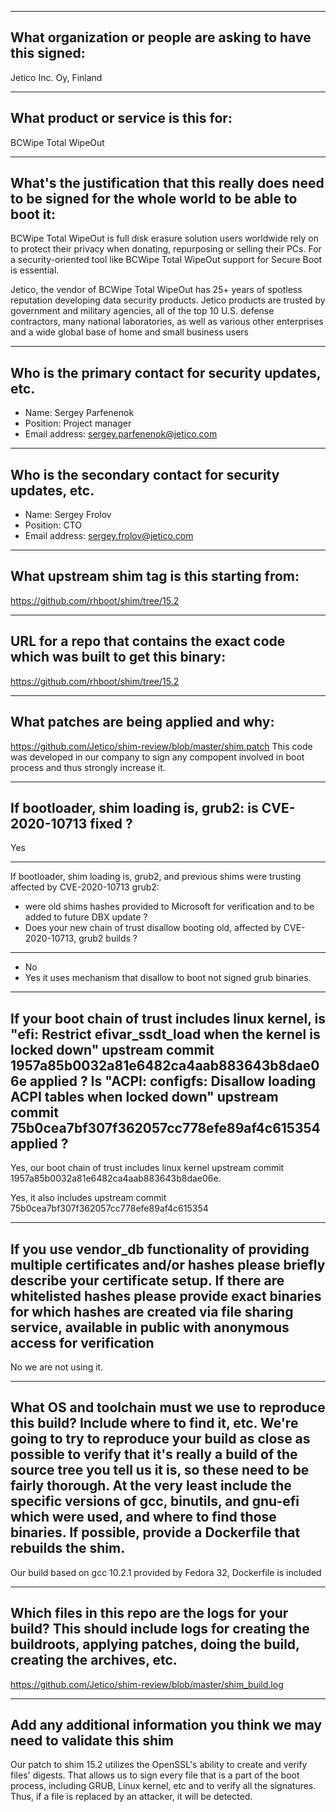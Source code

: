 -------------------------------------------------------------------------------
What organization or people are asking to have this signed:
-------------------------------------------------------------------------------
Jetico Inc. Oy, Finland

-------------------------------------------------------------------------------
What product or service is this for:
-------------------------------------------------------------------------------
BCWipe Total WipeOut

-------------------------------------------------------------------------------
What's the justification that this really does need to be signed for the whole world to be able to boot it:
-------------------------------------------------------------------------------
BCWipe Total WipeOut is full disk erasure solution users worldwide rely on to protect their privacy when donating, repurposing or selling their PCs. For a security-oriented tool like BCWipe Total WipeOut support for Secure Boot is essential.

Jetico, the vendor of BCWipe Total WipeOut has 25+ years of spotless reputation developing data security products. Jetico products are trusted by government and military agencies, all of the top 10 U.S. defense contractors, many national laboratories, as well as various other enterprises and a wide global base of home and small business users

-------------------------------------------------------------------------------
Who is the primary contact for security updates, etc.
-------------------------------------------------------------------------------
- Name: Sergey Parfenenok
- Position: Project manager
- Email address: sergey.parfenenok@jetico.com

-------------------------------------------------------------------------------
Who is the secondary contact for security updates, etc.
-------------------------------------------------------------------------------
- Name: Sergey Frolov
- Position: CTO
- Email address: sergey.frolov@jetico.com

-------------------------------------------------------------------------------
What upstream shim tag is this starting from:
-------------------------------------------------------------------------------
https://github.com/rhboot/shim/tree/15.2

-------------------------------------------------------------------------------
URL for a repo that contains the exact code which was built to get this binary:
-------------------------------------------------------------------------------
https://github.com/rhboot/shim/tree/15.2

-------------------------------------------------------------------------------
What patches are being applied and why:
-------------------------------------------------------------------------------
https://github.com/Jetico/shim-review/blob/master/shim.patch
This code was developed in our company to sign any compopent involved in boot process and thus strongly increase it.

-------------------------------------------------------------------------------
If bootloader, shim loading is, grub2: is CVE-2020-10713 fixed ?
-------------------------------------------------------------------------------
Yes

-------------------------------------------------------------------------------
If bootloader, shim loading is, grub2, and previous shims were trusting affected
by CVE-2020-10713 grub2:
* were old shims hashes provided to Microsoft for verification
  and to be added to future DBX update ?
* Does your new chain of trust disallow booting old, affected by CVE-2020-10713,
  grub2 builds ?
-------------------------------------------------------------------------------
* No
* Yes it uses mechanism that disallow to boot not signed grub binaries.

-------------------------------------------------------------------------------
If your boot chain of trust includes linux kernel, is
"efi: Restrict efivar_ssdt_load when the kernel is locked down"
upstream commit 1957a85b0032a81e6482ca4aab883643b8dae06e applied ?
Is "ACPI: configfs: Disallow loading ACPI tables when locked down"
upstream commit 75b0cea7bf307f362057cc778efe89af4c615354 applied ?
-------------------------------------------------------------------------------
Yes, our boot chain of trust includes linux kernel upstream commit 1957a85b0032a81e6482ca4aab883643b8dae06e.

Yes, it also includes upstream commit 75b0cea7bf307f362057cc778efe89af4c615354

-------------------------------------------------------------------------------
If you use vendor_db functionality of providing multiple certificates and/or
hashes please briefly describe your certificate setup. If there are whitelisted hashes
please provide exact binaries for which hashes are created via file sharing service,
available in public with anonymous access for verification
-------------------------------------------------------------------------------
No we are not using it.

-------------------------------------------------------------------------------
What OS and toolchain must we use to reproduce this build?  Include where to find it, etc.  We're going to try to reproduce your build as close as possible to verify that it's really a build of the source tree you tell us it is, so these need to be fairly thorough. At the very least include the specific versions of gcc, binutils, and gnu-efi which were used, and where to find those binaries.
If possible, provide a Dockerfile that rebuilds the shim.
-------------------------------------------------------------------------------
Our build based on gcc 10.2.1 provided by Fedora 32, Dockerfile is included

-------------------------------------------------------------------------------
Which files in this repo are the logs for your build?   This should include logs for creating the buildroots, applying patches, doing the build, creating the archives, etc.
-------------------------------------------------------------------------------
https://github.com/Jetico/shim-review/blob/master/shim_build.log

-------------------------------------------------------------------------------
Add any additional information you think we may need to validate this shim
-------------------------------------------------------------------------------
Our patch to shim 15.2 utilizes the OpenSSL's ability to create and verify files' digests. That allows us to sign every file that is a part of the boot process, including GRUB, Linux kernel, etc and to verify all the signatures. Thus, if a file is replaced by an attacker, it will be detected.
